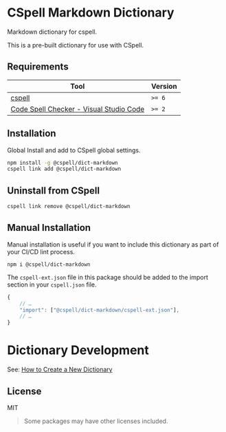 # CSpell Markdown Dictionary

Markdown dictionary for cspell.

This is a pre-built dictionary for use with CSpell.

## Requirements

| Tool                                                                                                                                 | Version |
| ------------------------------------------------------------------------------------------------------------------------------------ | ------- |
| [cspell](https://github.com/streetsidesoftware/cspell)                                                                               | `>= 6`  |
| [Code Spell Checker - Visual Studio Code](https://marketplace.visualstudio.com/items?itemName=streetsidesoftware.code-spell-checker) | `>= 2`  |

## Installation

Global Install and add to CSpell global settings.

```sh
npm install -g @cspell/dict-markdown
cspell link add @cspell/dict-markdown
```

## Uninstall from CSpell

```sh
cspell link remove @cspell/dict-markdown
```

## Manual Installation

Manual installation is useful if you want to include this dictionary as part of your CI/CD lint process.

```
npm i @cspell/dict-markdown
```

The `cspell-ext.json` file in this package should be added to the import section in your `cspell.json` file.

```javascript
{
    // …
    "import": ["@cspell/dict-markdown/cspell-ext.json"],
    // …
}
```

# Dictionary Development

See: [How to Create a New Dictionary](https://github.com/streetsidesoftware/cspell-dicts#how-to-create-a-new-dictionary)

## License

MIT

> Some packages may have other licenses included.
